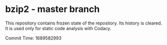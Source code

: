 # bzip2 - master branch

This repository contains frozen state of the repository.
Its history is cleared. It is used only for static code
analysis with Codacy.

Commit Time: 1689582993
